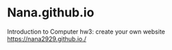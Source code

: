 # Nana.github.io
Introduction to Computer hw3: create your own website
https://nana2929.github.io./
